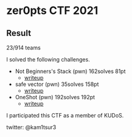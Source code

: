 # zer0pts CTF 2021

## Result
23/914 teams

I solved the following challenges.

* Not Beginners\'s Stack (pwn) 162solves 81pt
	* [writeup](https://github.com/kam1tsur3/2021_CTF/blob/master/zer0pts/pwn/not_beginners_stack/README.md)
* safe vector (pwn) 35solves 158pt
	* [writeup](https://github.com/kam1tsur3/2021_CTF/blob/master/zer0pts/pwn/safe_vector/README.md)
* OneShot (pwn) 192solves 192pt
	* [writeup](https://github.com/kam1tsur3/2021_CTF/blob/master/zer0pts/pwn/oneshot/README.md)

I participated this CTF as a member of KUDoS.

twitter: @kam1tsur3

